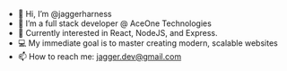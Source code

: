 - 👋 Hi, I’m @jaggerharness
- 👀 I’m a full stack developer @ AceOne Technologies
- 🌱 Currently interested in React, NodeJS, and Express.
- 💻 My immediate goal is to master creating modern, scalable websites
- 📫 How to reach me: jagger.dev@gmail.com 

<!---
jaggerharness/jaggerharness is a ✨ special ✨ repository because its `README.md` (this file) appears on your GitHub profile.
You can click the Preview link to take a look at your changes.
--->
